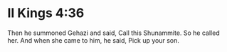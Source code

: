 # II Kings 4:36

Then he summoned Gehazi and said, Call this Shunammite. So he called her. And when she came to him, he said, Pick up your son.
